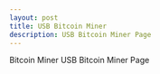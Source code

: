 ```yaml
---
layout: post
title: USB Bitcoin Miner
description: USB Bitcoin Miner Page
---
```


Bitcoin Miner USB Bitcoin Miner Page
